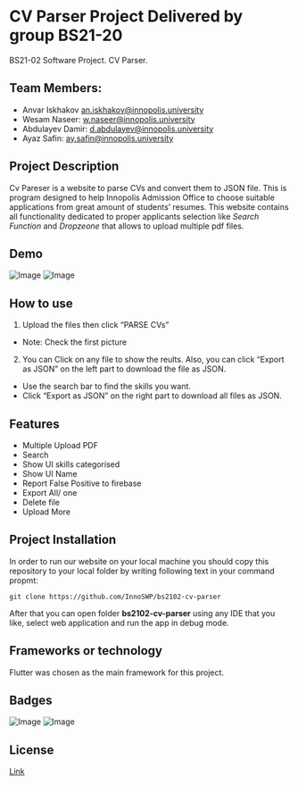 # CV Parser Project Delivered by group BS21-20
BS21-02 Software Project. CV Parser.

## Team Members:
- Anvar Iskhakov an.iskhakov@innopolis.university
- Wesam Naseer: w.naseer@innopolis.university
- Abdulayev Damir: d.abdulayev@innopolis.university
- Ayaz Safin: ay.safin@innopolis.university
## Project Description
Cv Pareser is a website to parse CVs and convert them to JSON file.
This is program designed to help Innopolis Admission Office to choose suitable applications from great amount of students’ resumes.
This website contains all functionality dedicated to proper applicants selection like _Search Function_ and _Dropzeone_ that allows to upload multiple pdf files.
## Demo
![Image](https://i.ibb.co/HNSrCNr/image.png)
![Image](https://i.ibb.co/hXR1r69/image.png)
## How to use
1. Upload the files then click “PARSE CVs”  
- Note: Check the first picture
2. You can Click on any file to show the reults. Also, you can click “Export as JSON” on the left part to download the file as JSON. 
- Use the search bar to find the skills you want.
- Click “Export as JSON” on the right part to download all files as JSON.
## Features
- Multiple Upload PDF 
- Search 
- Show UI skills categorised 
- Show UI Name 
- Report False Positive to firebase
- Export All/ one 
- Delete file
- Upload More
## Project Installation
In order to run our website on your local machine you should copy this repository to your local folder by writing following text in your command propmt:
```
git clone https://github.com/InnoSWP/bs2102-cv-parser
```
After that you can open folder __bs2102-cv-parser__ using any IDE that you like, select web application and run the app in debug mode.
## Frameworks or technology
Flutter was chosen as the main framework for this project.
## Badges
![Image](https://badgen.net/badge/license/MIT/blue)
![Image](https://badgen.net/badge/Flutter/2.18.0/blue)
## License
[Link](https://github.com/InnoSWP/bs2102-cv-parser/blob/main/LICENSE)
